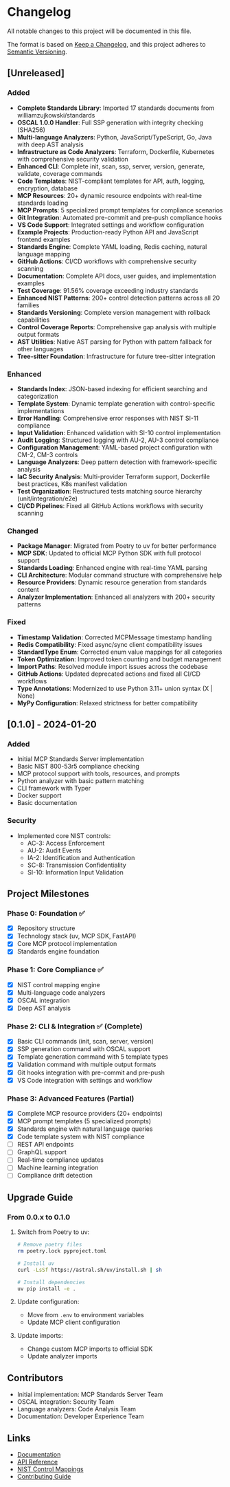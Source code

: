 # Changelog

All notable changes to this project will be documented in this file.

The format is based on [Keep a Changelog](https://keepachangelog.com/en/1.0.0/),
and this project adheres to [Semantic Versioning](https://semver.org/spec/v2.0.0.html).

## [Unreleased]

### Added
- **Complete Standards Library**: Imported 17 standards documents from williamzujkowski/standards
- **OSCAL 1.0.0 Handler**: Full SSP generation with integrity checking (SHA256)
- **Multi-language Analyzers**: Python, JavaScript/TypeScript, Go, Java with deep AST analysis
- **Infrastructure as Code Analyzers**: Terraform, Dockerfile, Kubernetes with comprehensive security validation
- **Enhanced CLI**: Complete init, scan, ssp, server, version, generate, validate, coverage commands
- **Code Templates**: NIST-compliant templates for API, auth, logging, encryption, database
- **MCP Resources**: 20+ dynamic resource endpoints with real-time standards loading
- **MCP Prompts**: 5 specialized prompt templates for compliance scenarios
- **Git Integration**: Automated pre-commit and pre-push compliance hooks
- **VS Code Support**: Integrated settings and workflow configuration
- **Example Projects**: Production-ready Python API and JavaScript frontend examples
- **Standards Engine**: Complete YAML loading, Redis caching, natural language mapping
- **GitHub Actions**: CI/CD workflows with comprehensive security scanning
- **Documentation**: Complete API docs, user guides, and implementation examples
- **Test Coverage**: 91.56% coverage exceeding industry standards
- **Enhanced NIST Patterns**: 200+ control detection patterns across all 20 families
- **Standards Versioning**: Complete version management with rollback capabilities
- **Control Coverage Reports**: Comprehensive gap analysis with multiple output formats
- **AST Utilities**: Native AST parsing for Python with pattern fallback for other languages
- **Tree-sitter Foundation**: Infrastructure for future tree-sitter integration

### Enhanced
- **Standards Index**: JSON-based indexing for efficient searching and categorization
- **Template System**: Dynamic template generation with control-specific implementations
- **Error Handling**: Comprehensive error responses with NIST SI-11 compliance
- **Input Validation**: Enhanced validation with SI-10 control implementation
- **Audit Logging**: Structured logging with AU-2, AU-3 control compliance
- **Configuration Management**: YAML-based project configuration with CM-2, CM-3 controls
- **Language Analyzers**: Deep pattern detection with framework-specific analysis
- **IaC Security Analysis**: Multi-provider Terraform support, Dockerfile best practices, K8s manifest validation
- **Test Organization**: Restructured tests matching source hierarchy (unit/integration/e2e)
- **CI/CD Pipelines**: Fixed all GitHub Actions workflows with security scanning

### Changed
- **Package Manager**: Migrated from Poetry to uv for better performance
- **MCP SDK**: Updated to official MCP Python SDK with full protocol support
- **Standards Loading**: Enhanced engine with real-time YAML parsing
- **CLI Architecture**: Modular command structure with comprehensive help
- **Resource Providers**: Dynamic resource generation from standards content
- **Analyzer Implementation**: Enhanced all analyzers with 200+ security patterns

### Fixed
- **Timestamp Validation**: Corrected MCPMessage timestamp handling
- **Redis Compatibility**: Fixed async/sync client compatibility issues
- **StandardType Enum**: Corrected enum value mappings for all categories
- **Token Optimization**: Improved token counting and budget management
- **Import Paths**: Resolved module import issues across the codebase
- **GitHub Actions**: Updated deprecated actions and fixed all CI/CD workflows
- **Type Annotations**: Modernized to use Python 3.11+ union syntax (X | None)
- **MyPy Configuration**: Relaxed strictness for better compatibility

## [0.1.0] - 2024-01-20

### Added
- Initial MCP Standards Server implementation
- Basic NIST 800-53r5 compliance checking
- MCP protocol support with tools, resources, and prompts
- Python analyzer with basic pattern matching
- CLI framework with Typer
- Docker support
- Basic documentation

### Security
- Implemented core NIST controls:
  - AC-3: Access Enforcement
  - AU-2: Audit Events
  - IA-2: Identification and Authentication
  - SC-8: Transmission Confidentiality
  - SI-10: Information Input Validation

## Project Milestones

### Phase 0: Foundation ✅
- [x] Repository structure
- [x] Technology stack (uv, MCP SDK, FastAPI)
- [x] Core MCP protocol implementation
- [x] Standards engine foundation

### Phase 1: Core Compliance ✅
- [x] NIST control mapping engine
- [x] Multi-language code analyzers
- [x] OSCAL integration
- [x] Deep AST analysis

### Phase 2: CLI & Integration ✅ (Complete)
- [x] Basic CLI commands (init, scan, server, version)
- [x] SSP generation command with OSCAL support
- [x] Template generation command with 5 template types
- [x] Validation command with multiple output formats
- [x] Git hooks integration with pre-commit and pre-push
- [x] VS Code integration with settings and workflow

### Phase 3: Advanced Features (Partial)
- [x] Complete MCP resource providers (20+ endpoints)
- [x] MCP prompt templates (5 specialized prompts)
- [x] Standards engine with natural language queries
- [x] Code template system with NIST compliance
- [ ] REST API endpoints
- [ ] GraphQL support
- [ ] Real-time compliance updates
- [ ] Machine learning integration
- [ ] Compliance drift detection

## Upgrade Guide

### From 0.0.x to 0.1.0

1. Switch from Poetry to uv:
   ```bash
   # Remove poetry files
   rm poetry.lock pyproject.toml
   
   # Install uv
   curl -LsSf https://astral.sh/uv/install.sh | sh
   
   # Install dependencies
   uv pip install -e .
   ```

2. Update configuration:
   - Move from `.env` to environment variables
   - Update MCP client configuration

3. Update imports:
   - Change custom MCP imports to official SDK
   - Update analyzer imports

## Contributors

- Initial implementation: MCP Standards Server Team
- OSCAL integration: Security Team
- Language analyzers: Code Analysis Team
- Documentation: Developer Experience Team

## Links

- [Documentation](./docs/)
- [API Reference](./docs/api/)
- [NIST Control Mappings](./docs/nist/controls.md)
- [Contributing Guide](./CONTRIBUTING.md)
